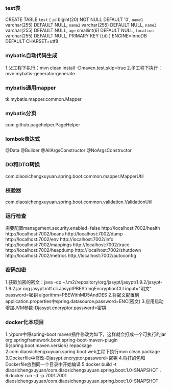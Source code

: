### test表
CREATE TABLE `test` (
  `id` bigint(20) NOT NULL DEFAULT '0',
  `name1` varchar(255) DEFAULT NULL,
  `name2` varchar(255) DEFAULT NULL,
  `name3` varchar(255) DEFAULT NULL,
  `age` smallint(6) DEFAULT NULL,
  `location` varchar(255) DEFAULT NULL,
  PRIMARY KEY (`id`)
) ENGINE=InnoDB DEFAULT CHARSET=utf8

### mybatis自动代码生成
1.父工程下执行：mvn clean install -Dmaven.test.skip=true
2.子工程下执行：mvn mybatis-generator:generate

### mybatis通用mapper
tk.mybatis.mapper.common.Mapper

### mybatis分页
com.github.pagehelper.PageHelper

### lombok表达式
@Data @Builder @AllArgsConstructor @NoArgsConstructor

### DO和DTO转换
com.diaosichengxuyuan.spring.boot.common.mapper.MapperUtil

### 校验器
com.diaosichengxuyuan.spring.boot.common.validation.ValidationUtil

### 运行检查
需要配置management.security.enabled=false
http://localhost:7002/health
http://localhost:7002/beans
http://localhost:7002/dump
http://localhost:7002/env
http://localhost:7002/info
http://localhost:7002/mappings
http://localhost:7002/trace
http://localhost:7002/heapdump
http://localhost:7002/shutdown
http://localhost:7002/metrics
http://localhost:7002/autoconfig

### 密码加密
1.获取加密的密文：java -cp ~/.m2/repository/org/jasypt/jasypt/1.9.2/jasypt-1.9.2.jar org.jasypt.intf.cli.JasyptPBEStringEncryptionCLI input="明文" password=密钥 algorithm=PBEWithMD5AndDES
2.将密文配置到application.properties中spring.datasource.password=ENC(密文)
3.应用启动增加JVM参数-Djasypt.encryptor.password=密钥

### docker化本项目
1.父pom中将spring-boot maven插件修改为如下，这样就会打成一个可执行的jar
<plugin>
    <groupId>org.springframework.boot</groupId>
    <artifactId>spring-boot-maven-plugin</artifactId>
    <version>${spring.boot.maven.version}</version>
    <executions>
        <execution>
            <goals>
                <goal>repackage</goal>
            </goals>
        </execution>
    </executions>
</plugin>
2.com.diaosichengxuyuan.spring.boot.web工程下执行mvn clean package
3.Dockerfile中修改-Djasypt.encryptor.password=密钥
4.将打的包和Dockerfile放到同一个目录中开始编译
5.docker build -t diaosichengxuyuan/com.diaosichengxuyuan.spring.boot:1.0-SNAPSHOT .
6.docker run -d -p 7001:7001 diaosichengxuyuan/com.diaosichengxuyuan.spring.boot:1.0-SNAPSHOT